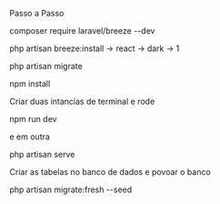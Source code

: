 Passo a Passo

composer require laravel/breeze --dev

php artisan breeze:install
-> react
-> dark
-> 1

php artisan migrate

npm install

Criar duas intancias de terminal e rode 

npm run dev

e em outra 

php artisan serve

Criar as tabelas no banco de dados e povoar o banco 

php artisan migrate:fresh --seed